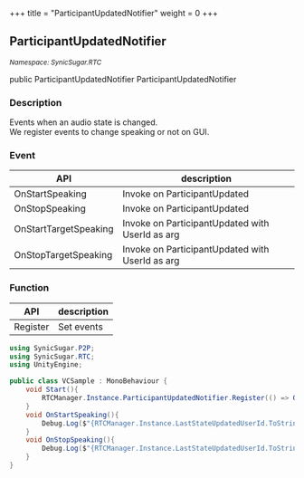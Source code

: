 +++
title = "ParticipantUpdatedNotifier"
weight = 0
+++
## ParticipantUpdatedNotifier
<small>*Namespace: SynicSugar.RTC*</small>

public ParticipantUpdatedNotifier ParticipantUpdatedNotifier


### Description
Events when an audio state is changed.<br>
We register events to change speaking or not on GUI.<br>


### Event
| API | description |
|---|---|
| OnStartSpeaking | Invoke on ParticipantUpdated |
| OnStopSpeaking | Invoke on ParticipantUpdated |
| OnStartTargetSpeaking | Invoke on ParticipantUpdated with UserId as arg |
| OnStopTargetSpeaking | Invoke on ParticipantUpdated with UserId as arg |


### Function
| API | description |
|---|---|
| Register | Set events |


```cs
using SynicSugar.P2P;
using SynicSugar.RTC;
using UnityEngine;

public class VCSample : MonoBehaviour {
    void Start(){
        RTCManager.Instance.ParticipantUpdatedNotifier.Register(() => OnStartSpeaking(), () => OnStopSpeaking());
    }
    void OnStartSpeaking(){
        Debug.Log($"{RTCManager.Instance.LastStateUpdatedUserId.ToString()} is Speaking");
    }
    void OnStopSpeaking(){
        Debug.Log($"{RTCManager.Instance.LastStateUpdatedUserId.ToString()} is Mute");
    }
}
```